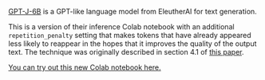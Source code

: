 [GPT-J-6B](https://github.com/kingoflolz/mesh-transformer-jax) is a GPT-like language model from EleutherAI for text generation.

This is a version of their inference Colab notebook with an additional `repetition_penalty` setting that makes tokens that have already appeared less likely to reappear in the hopes that it improves the quality of the output text. The technique was originally described in section 4.1 of [this paper](https://arxiv.org/pdf/1909.05858.pdf).

[You can try out this new Colab notebook here.](https://colab.research.google.com/github/VE-FORBRYDERNE/gpt-j-6b-filter-test/blob/main/infer.ipynb)
